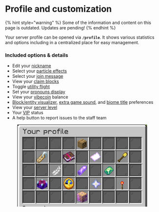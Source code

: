 # Profile and customization

{% hint style="warning" %}
Some of the information and content on this page is outdated. Updates are pending!
{% endhint %}

Your server profile can be opened via **`/profile`**. It shows various statistics and options including in a centralized place for easy management.

### **Included options & details**

* Edit your [nickname](nicknames.md)
* Select your [particle effects](vibe-particle-pack.md)
* Select your [join message](join-messages.md)
* View your [claim blocks](../../survival/land-claiming.md#claimable-blocks)
* Toggle [utility flight](../../survival/tweak-list/utility-flight.md)
* Set your [pronouns display](pronoun-display.md)
* View your [vibecoin](../../survival/economy.md) balance
* [Block/entity visualizer](../../survival/tweak-list/block-and-entity-visualizers.md), [extra game sound](../../survival/tweak-list/extra-game-sounds.md), and [biome title](../../survival/tweak-list/biome-titles.md) preferences
* View your [server level](../leveling.md)
* Your [VIP](broken-reference) status
* A help button to report issues to the staff team

<figure><img src="../../.gitbook/assets/profile.png" alt=""><figcaption></figcaption></figure>
